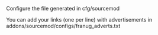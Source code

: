 Configure the file generated in cfg/sourcemod

You can add your links (one per line) with advertisements in addons/sourcemod/configs/franug_adverts.txt